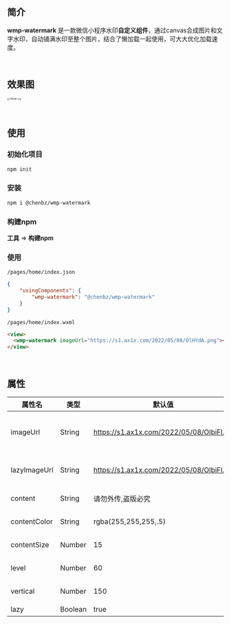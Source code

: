 ## 简介

**wmp-watermark** 是一款微信小程序水印**自定义组件**，通过canvas合成图片和文字水印，自动铺满水印至整个图片，结合了懒加载一起使用，可大大优化加载速度。

<br />

## 效果图

[<img src="https://s1.ax1x.com/2022/05/08/OlHkMF.png" alt="OlHkMF.png" style="zoom: 33%;" />](https://imgtu.com/i/OlHkMF)

<br />

## 使用

### 初始化项目

```bash
npm init
```



### 安装

```bash
npm i @chenbz/wmp-watermark
```



### 构建npm

**工具** => **构建npm**



### 使用

`/pages/home/index.json`

```json
{
    "usingComponents": {
        "wmp-watermark": "@chenbz/wmp-watermark"
    }
}
```



`/pages/home/index.wxml`

```html
<view>
  <wmp-watermark imageUrl="https://s1.ax1x.com/2022/05/08/OlHYdA.png"></wmp-watermark>
</view>
```

<br />

## 属性

| 属性名       | 类型    | 默认值                                    | 描述              |
| ------------ | ------- | ----------------------------------------- | ----------------- |
| imageUrl     | String  | https://s1.ax1x.com/2022/05/08/OlbiFI.gif | 图片url（必传！） |
| lazyImageUrl | String  | https://s1.ax1x.com/2022/05/08/OlbiFI.gif | "加载中"图片url   |
| content      | String  | 请勿外传,盗版必究                         | 水印文字          |
| contentColor | String  | rgba(255,255,255,.5)                      | 水印字体颜色      |
| contentSize  | Number  | 15                                        | 水印字体大小      |
| level        | Number  | 60                                        | 水印水平间距      |
| vertical     | Number  | 150                                       | 水印垂直间距      |
| lazy         | Boolean | true                                      | 懒加载            |

